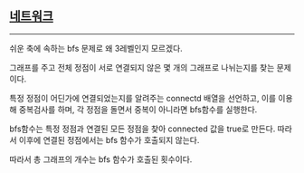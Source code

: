 ## [네트워크](https://school.programmers.co.kr/learn/courses/30/lessons/43162)

---

쉬운 축에 속하는 bfs 문제로 왜 3레벨인지 모르겠다.

그래프를 주고 전체 정점이 서로 연결되지 않은 몇 개의 그래프로 나뉘는지를 찾는 문제이다.

특정 정점이 어딘가에 연결되었는지를 알려주는 connectd 배열을 선언하고, 이를 이용해 중복검사를 하며, 각 정점을 돌면서 중복이 아니라면 bfs함수를 실행한다.

bfs함수는 특정 정점과 연결된 모든 정점을 찾아 connected 값을 true로 만든다. 따라서 이후에 연결된 정점에서는 bfs 함수가 호출되지 않는다.

따라서 총 그래프의 개수는 bfs 함수가 호출된 횟수이다.
